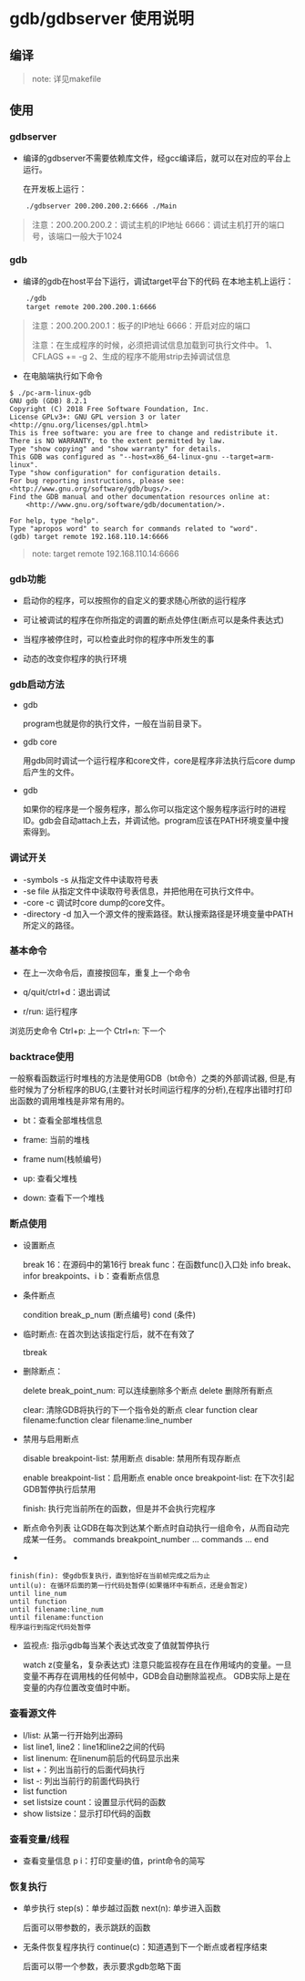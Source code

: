 gdb/gdbserver 使用说明
======================

## 编译

> note: 详见makefile


## 使用

### gdbserver

* 编译的gdbserver不需要依赖库文件，经gcc编译后，就可以在对应的平台上运行。

    在开发板上运行：
```sh
    ./gdbserver 200.200.200.2:6666 ./Main
```
> 注意：200.200.200.2：调试主机的IP地址
>       6666：调试主机打开的端口号，该端口一般大于1024



### gdb

* 编译的gdb在host平台下运行，调试target平台下的代码
    在本地主机上运行：

```sh
    ./gdb
    target remote 200.200.200.1:6666
```
> 注意：200.200.200.1：板子的IP地址
>       6666：开启对应的端口
>
> 注意：在生成程序的时候，必须把调试信息加载到可执行文件中。
>       1、CFLAGS += -g
>       2、生成的程序不能用strip去掉调试信息

* 在电脑端执行如下命令

```
$ ./pc-arm-linux-gdb
GNU gdb (GDB) 8.2.1
Copyright (C) 2018 Free Software Foundation, Inc.
License GPLv3+: GNU GPL version 3 or later <http://gnu.org/licenses/gpl.html>
This is free software: you are free to change and redistribute it.
There is NO WARRANTY, to the extent permitted by law.
Type "show copying" and "show warranty" for details.
This GDB was configured as "--host=x86_64-linux-gnu --target=arm-linux".
Type "show configuration" for configuration details.
For bug reporting instructions, please see:
<http://www.gnu.org/software/gdb/bugs/>.
Find the GDB manual and other documentation resources online at:
    <http://www.gnu.org/software/gdb/documentation/>.

For help, type "help".
Type "apropos word" to search for commands related to "word".
(gdb) target remote 192.168.110.14:6666
```

> note: target remote 192.168.110.14:6666

### gdb功能

* 启动你的程序，可以按照你的自定义的要求随心所欲的运行程序

* 可让被调试的程序在你所指定的调置的断点处停住(断点可以是条件表达式)

* 当程序被停住时，可以检查此时你的程序中所发生的事

* 动态的改变你程序的执行环境

### gdb启动方法

* gdb <program> 

  program也就是你的执行文件，一般在当前目录下。

* gdb <program> core

  用gdb同时调试一个运行程序和core文件，core是程序非法执行后core dump后产生的文件。

* gdb <program> <PID>

  如果你的程序是一个服务程序，那么你可以指定这个服务程序运行时的进程ID。gdb会自动attach上去，并调试他。program应该在PATH环境变量中搜索得到。

### 调试开关

* -symbols <file>
  -s <file>                 从指定文件中读取符号表
* -se file                  从指定文件中读取符号表信息，并把他用在可执行文件中。
* -core <file>
  -c <file>                 调试时core dump的core文件。
* -directory <directory>
  -d <directory>            加入一个源文件的搜索路径。默认搜索路径是环境变量中PATH所定义的路径。

### 基本命令

* 在上一次命令后，直接按回车，重复上一个命令

* q/quit/ctrl+d：退出调试

* r/run: 运行程序

浏览历史命令
Ctrl+p: 上一个
Ctrl+n: 下一个

### backtrace使用

一般察看函数运行时堆栈的方法是使用GDB（bt命令）之类的外部调试器,
但是,有些时候为了分析程序的BUG,(主要针对长时间运行程序的分析),在程序出错时打印出函数的调用堆栈是非常有用的。

* bt：查看全部堆栈信息

* frame: 当前的堆栈

* frame num(栈帧编号)

* up: 查看父堆栈

* down: 查看下一个堆栈


### 断点使用

* 设置断点

  break 16：在源码中的第16行
  break func：在函数func()入口处
  info break、infor breakpoints、i b：查看断点信息

* 条件断点

  condition break_p_num (断点编号) cond (条件)

* 临时断点: 在首次到达该指定行后，就不在有效了

  tbreak

* 删除断点：

  delete break_point_num: 可以连续删除多个断点
  delete 删除所有断点

  clear: 清除GDB将执行的下一个指令处的断点
  clear function
  clear filename:function
  clear filename:line_number

* 禁用与启用断点

  disable breakpoint-list: 禁用断点
  disable: 禁用所有现存断点
  
  enable breakpoint-list：启用断点
  enable once breakpoint-list: 在下次引起GDB暂停执行后禁用
  
  finish: 执行完当前所在的函数，但是并不会执行完程序
  
* 断点命令列表
  让GDB在每次到达某个断点时自动执行一组命令，从而自动完成某一任务。
	commands breakpoint_number
	...
	commands
	...
	end

* 

	finish(fin): 使gdb恢复执行，直到恰好在当前帧完成之后为止
	until(u): 在循环后面的第一行代码处暂停(如果循环中有断点，还是会暂定)
	until line_num
	until function
	until filename:line_num
	until filename:function
	程序运行到指定代码处暂停

* 监视点: 指示gdb每当某个表达式改变了值就暂停执行

  watch z(变量名，复杂表达式)
  注意只能监视存在且在作用域内的变量。一旦变量不再存在调用栈的任何帧中，GDB会自动删除监视点。
  GDB实际上是在变量的内存位置改变值时中断。


### 查看源文件

* l/list: 从第一行开始列出源码
* list line1, line2：line1和line2之间的代码
* list linenum: 在linenum前后的代码显示出来
* list +：列出当前行的后面代码执行
* list -: 列出当前行的前面代码执行
* list function
* set listsize count：设置显示代码的函数
* show listsize：显示打印代码的函数

### 查看变量/线程

* 查看变量信息
  p i：打印变量i的值，print命令的简写


### 恢复执行

* 单步执行
	step(s)：单步越过函数
	next(n): 单步进入函数

	后面可以带参数的，表示跳跃的函数

* 无条件恢复程序执行
	continue(c)：知道遇到下一个断点或者程序结束

	后面可以带一个参数，表示要求gdb忽略下面



